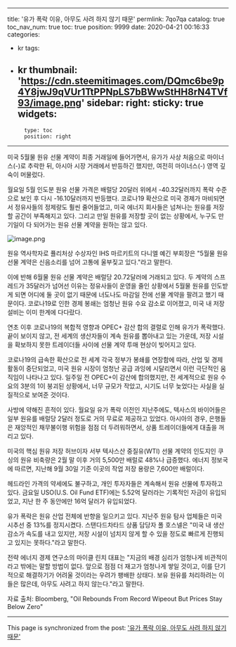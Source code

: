 
---
title: '유가 폭락 이유, 아무도 사려 하지 않기 때문'
permlink: 7qo7qa
catalog: true
toc_nav_num: true
toc: true
position: 9999
date: 2020-04-21 00:16:33
categories:
- kr
tags:
- kr
thumbnail: 'https://cdn.steemitimages.com/DQmc6be9p4Y8jwJ9qVUr1TtPPNpLS7bBWwStHH8rN4TVf93/image.png'
sidebar:
    right:
        sticky: true
widgets:
    -
        type: toc
        position: right
---


미국 5월물 원유 선물 계약이 최종 거래일에 들어가면서, 유가가 사상 처음으로 마이너스(-)로 추락한 뒤, 아시아 시장 거래에서 반등하긴 했지만, 여전히 마이너스(-) 영역 깊숙이 머물렀다.


월요일 5월 인도분 원유 선물 가격은 배럴당 20달러 위에서 -40.32달러까지 폭락 수준으로 보인 후 다시 -16.10달러까지 반등했다. 코로나19 확산으로 미국 경제가 마비되면서 정유사들의 정제량도 훨씬 줄어들었고, 미국 에너지 회사들은 넘쳐나는 원유를 저장할 공간이 부족해지고 있다. 그리고 만일 원유를 저장할 곳이 없는 상황에서, 누구도 만기일이 다 되어가는 원유 선물 계약을 원하는 않고 있다.


![image.png](https://cdn.steemitimages.com/DQmc6be9p4Y8jwJ9qVUr1TtPPNpLS7bBWwStHH8rN4TVf93/image.png)


원유 역사학자로 퓰리처상 수상자인 IHS 마르키트의 다니엘 예긴 부회장은 "5월물 원유 선물 계약은 신음소리를 넘어 고통에 울부짖고 있다."라고 말한다.


이에 반해 6월물 원유 선물 계약은 배럴당 20.72달러에 거래되고 있다. 두 계약의 스프레드가 35달러가 넘어선 이유는 정유사들이 운영을 줄인 상황에서 5월물 원유를 인도받게 되면 어디에 둘 곳이 없기 때문에 너도나도 마감일 전에 선물 계약을 팔려고 했기 때문이다. 코로나19로 인한 경제 봉쇄는 엄청난 원유 수요 감소로 이어졌고, 미국 내 저장 설비는 이미 한계에 다다랐다.


연초 이후 코로나19의 복합적 영향과 OPEC+ 감산 합의 결렬로 인해 유가가 폭락했다. 끝이 보이지 않고, 전 세계의 생산자들이 계속 원유를 뽑아내고 있는 가운데, 저장 시설을 확보하지 못한 트레이더들 사이에 선물 계약 투매 현상이 빚어지고 있다.


코로나19의 급속한 확산으로 전 세계 각국 정부가 봉쇄를 연장함에 따라, 산업 및 경제 활동이 중단되었고, 미국 원유 시장이 엄청난 공급 과잉에 시달리면서 이런 극단적인 움직임이 나타나고 있다. 일주일 전 OPEC+이 감산에 합의했지만, 전 세계적으로 원유 수요의 3분의 1이 붕괴된 상황에서, 너무 규모가 작았고, 시기도 너무 늦었다는 사실을 실질적으로 보여준 것이다.


사방에 약해진 흔적이 있다. 월요일 유가 폭락 이전인 지난주에도, 텍사스의 바이어들은 일부 원유를 배럴당 2달러 정도로 거의 무료로 제공하고 있었다. 아시아의 경우, 은행들은 재앙적인 채무불이행 위험을 점점 더 두려워하면서, 상품 트레이더들에게 대출을 꺼리고 있다.


미국의 핵심 원유 저장 허브이자 서부 텍사스산 중질유(WTI) 선물 계약의 인도지인 쿠싱의 원유 비축량은 2월 말 이후 거의 5,500만 배럴로 48%나 급증했다. 에너지 정보국에 따르면, 지난해 9월 30일 기준 이곳의 작업 저장 용량은 7,600만 배럴이다.


헤드라인 가격의 약세에도 불구하고, 개인 투자자들은 계속해서 원유 선물에 투자하고 있다. 금요일 USO(U.S. Oil Fund ETF)에는 5.52억 달러라는 기록적인 자금이 유입되었고, 지난 한 주 동안에만 16억 달러가 유입되었다.


유가 폭락은 원유 산업 전체에 반향을 일으키고 있다. 지난주 원유 탐사 업체들은 미국 시추선 중 13%를 정지시켰다. 스탠다드차타드 상품 담당자 폴 호스넬은 "미국 내 생산 감소가 속도를 내고 있지만, 저장 시설이 넘치지 않게 할 수 있을 정도로 빠르게 진행되고 있지는 못하다."라고 말한다.


전략 에너지 경제 연구소의 마이클 린치 대표는 "지금의 배경 심리가 엄청나게 비관적이라고 밖에는 말할 방법이 없다. 앞으로 점점 더 재고가 엄청나게 쌓일 것이고, 이를 단기적으로 해결하기가 어려울 것이라는 우려가 팽배한 상태다. 보유 원유를 처리하려는 이들은 많은데, 아무도 사려고 하지 않는다."라고 말한다.


자료 출처: Bloomberg, "Oil Rebounds From Record Wipeout But Prices Stay Below Zero"

- - -

This page is synchronized from the post: ['유가 폭락 이유, 아무도 사려 하지 않기 때문'](https://steemit.com/@pius.pius/7qo7qa)
